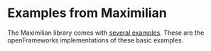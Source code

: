 # Examples from Maximilian

The Maximilian library comes with [several examples](https://github.com/micknoise/Maximilian/tree/master/maximilian_examples). These are the openFrameworks implementations of these basic examples.